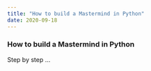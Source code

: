 ```yaml
---
title: "How to build a Mastermind in Python"
date: 2020-09-18
---
```


### How to build a Mastermind in Python

Step by step ...
